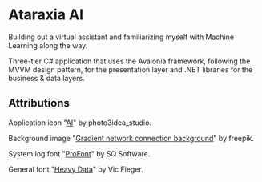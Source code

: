 Ataraxia AI
===============

Building out a virtual assistant and familiarizing myself with Machine Learning along the way.

Three-tier C# application that uses the Avalonia framework, following the MVVM design pattern, for the presentation layer and .NET libraries for the business & data layers.

Attributions
------------

Application icon "[AI](https://www.flaticon.com/free-icon/ai_1693857)" by photo3idea_studio.

Background image "[Gradient network connection background](https://www.freepik.com/free-vector/gradient-network-connection-background_12643219.htm)" by freepik.

System log font "[ProFont](https://www.fontsquirrel.com/fonts/ProFontWindows)" by SQ Software.

General font "[Heavy Data](https://www.fontsquirrel.com/fonts/Heavy-Data)" by Vic Fieger.

